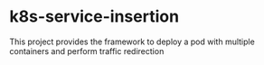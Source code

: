# k8s-service-insertion
This project provides the framework to deploy a pod with multiple containers and perform traffic redirection
